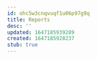 ```yaml
---
id: ohc5w3cnqvuqf1u06p97g9q
title: Reports
desc: ''
updated: 1647185939289
created: 1647185928237
stub: true
---
```


